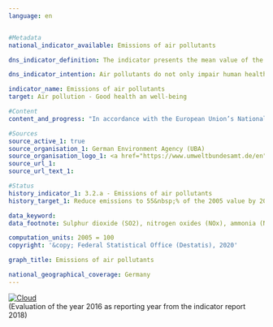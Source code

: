 ```yaml
---                   
language: en                   


#Metadata                   
national_indicator_available: Emissions of air pollutants                   

dns_indicator_definition: The indicator presents the mean value of the indices of national emissions for the five air pollutants sulphur dioxide (SO<sub>2</sub>), nitrogen oxides (NO<sub>x</sub>), ammonia (NH<sub>3</sub>), volatile organic compounds (NMVOC) and particulate matter (PM<sub>2,5</sub>).<sub> Text from the Indicator Report 2018</sub>                   

dns_indicator_intention: Air pollutants do not only impair human health, but also ecosystems and biodiversity. Therefore, emissions of air pollutants should be reduced by 45&nbsp;% by 2030 compared to 2005. To represent the development of health-relevant as well as ecosystem pollution, German emissions of SO<sub>2</sub>, NO<sub>x</sub>, NH<sub>3</sub>, NMVOC and PM<sub>2,5</sub> have been summarised into a single indicator.<sub> Text from the Indicator Report 2018</sub>                   

indicator_name: Emissions of air pollutants                   
target: Air pollution - Good health an well-being                   

#Content                    
content_and_progress: "In accordance with the European Union’s National Emission Ceilings (NEC) Directive negotiated at European level, Germany is required to reduce emissions of individual air pollutants by 2030 as follows: SO<sub>2</sub> by 58&nbsp;%, NO<sub>x</sub> by 65&nbsp;%, NH<sub>3</sub> by 29&nbsp;%, NMVOC by 28&nbsp;% and PM<sub>2,5</sub> by 43&nbsp;%. On this basis, the German Environment Agency calculated an unweighted arithmetic mean of the individual reductions of the above air pollutants as a joint target value. The individual rates of change of the single air pollutants are offset equally against one another. This means that irrespective of the separate reduction targets under the NEC Directive, increasing emissions of individual pollutants can be compensated for in this indicator by reducing the emissions of other pollutants.<br><br>The data are computed annually by the German Environment Agency using various sources. They serve as a basis for the reporting obligation pursuant to the Geneva Convention (CLRTAP) and the NEC Directive. The data are further processed within the context of the Federal Statistical Office’s Environmental-Economic Accounts. As a result, emissions are published according to various production sectors and households along with other emitters.<br><br>Emissions of air pollutants overall fell by 17.5&nbsp;% until 2016 from 2005. The indicator thus moved in the intended direction but will not reach the target for 2030 if the development remains the same. Emissions of individual pollutants changed to varying degrees in the period from 2005 to 2016.<br><br>Emissions of volatile organic compounds (NMVOC), which are primarily due to the industrial use of solvents, were significantly reduced by 20.5&nbsp;% during the specified period. Consequently, the targeted reduction of 28&nbsp;% can be achieved by 2030.<br><br>In the specified period emissions of particulate matter (PM<sub>2,5</sub>) have been reduced by 25.3&nbsp;%. If this annual trend continues, the set reduction target will be reached. At 26.4&nbsp;%, the largest proportion of PM<sub>2,5</sub> emissions originated from households and small consumers and was caused in particular by heat generation in 2016. The transport sector accounted for 24.8&nbsp;% of PM<sub>2,5</sub> emissions in the same year.<br><br>Emissions of nitrogen oxides (NO<sub>x</sub>) were reduced by 22.9&nbsp;% until 2016, hence going in the intended direction. However, the average reduction of the last few years will not be sufficient to achieve the target. In 2016 the main share of nitrogen oxides was emitted mainly by transport and the energy sector.<br><br>Emissions of sulphur dioxide (SO<sub>2</sub>), which are mainly generated in the energy sector, decreased by 24.8&nbsp;% in the specified period. Although these emissions went down as intended, the average reduction achieved in recent years will not be sufficient to achieve the set goal.<br><br>Following a prolonged period of stagnation, emissions of ammonia increased by a total of 6.0&nbsp;% between 2005 and 2016, and therefore contrary to the intended direction. The increase can be attributed primarily to the distribution of residues from the fermentation of fuel crops. According to calculations by the German Environment Agency, 95.0&nbsp;% of all domestic ammonia emissions in 2016 originated from agricultural production, and from livestock farming in particular.<sub> Text from the Indicator Report 2018</sub>"                   

#Sources
source_active_1: true                           
source_organisation_1: German Environment Agency (UBA)                           
source_organisation_logo_1: <a href="https://www.umweltbundesamt.de/en"><img src="https://g205sdgs.github.io/sdg-indicators/public/LogosEn/uba.png" alt="Logo German Environment Agency (UBA)" title="Click here to visit the homepage of the organization" /></a>                           
source_url_1:                            
source_url_text_1:                            

#Status                   
history_indicator_1: 3.2.a - Emissions of air pollutants                   
history_target_1: Reduce emissions to 55&nbsp;% of the 2005 value by 2030 

data_keyword:                    
data_footnote: Sulphur dioxide (SO2), nitrogen oxides (NOx), ammonia (NH3), volatile organic compounds (NMVOC) and particulate matter (PM2.5), average index of measurements                   

computation_units: 2005 = 100                   
copyright: '&copy; Federal Statistical Office (Destatis), 2020'                   

graph_title: Emissions of air pollutants                   

national_geographical_coverage: Germany                   
---
```

<div>                           
  <div class="my-header">                           
    <a href="https://sustainabledevelopment-deutschland.github.io/en/status/"><img src="https://g205sdgs.github.io/sdg-indicators/public/Wettersymbole/Wolke.png" title="The indicator is moving in the right direction but if the trend continues, the target value will be missed by more than 20&nbsp;% in the target year" alt="Cloud" />                           
    </a>                           
  </div>
  <div class="my-header-note">
    <span>(Evaluation of the year 2016 as reporting year from the indicator report 2018)</span>
  </div>                           
</div>